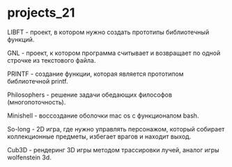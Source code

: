 # projects_21

LIBFT - проект, в котором нужно создать прототипы библиотечный функций.

GNL - проект, к котором программа считывает и возвращает по одной строчке из текстового файла.

PRINTF - создание функции, которая является прототипом библиотечной printf.

Philosophers - решение задачи обедающих философов (многопоточность).

Minishell - воссоздание оболочки mac os с функционалом bash.

So-long - 2D игра, где нужно управлять персонажом, который собирает коллекционные предметы, избегает врагов и находит выход.

Cub3D - рендеринг 3D игры методом трассировки лучей, аналог игры wolfenstein 3d.
